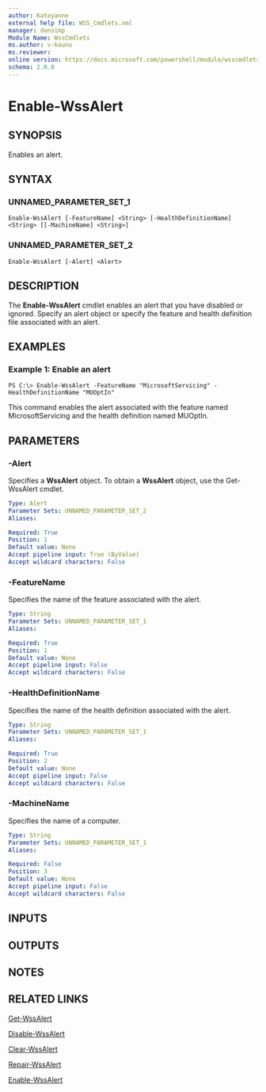 ```yaml
---
author: Kateyanne
external help file: WSS_Cmdlets.xml
manager: dansimp
Module Name: WssCmdlets
ms.author: v-kaunu
ms.reviewer: 
online version: https://docs.microsoft.com/powershell/module/wsscmdlets/enable-wssalert?view=windowsserver2012-ps&wt.mc_id=ps-gethelp
schema: 2.0.0
---
```


# Enable-WssAlert

## SYNOPSIS
Enables an alert.

## SYNTAX

### UNNAMED_PARAMETER_SET_1
```
Enable-WssAlert [-FeatureName] <String> [-HealthDefinitionName] <String> [[-MachineName] <String>]
```

### UNNAMED_PARAMETER_SET_2
```
Enable-WssAlert [-Alert] <Alert>
```

## DESCRIPTION
The **Enable-WssAlert** cmdlet enables an alert that you have disabled or ignored.
Specify an alert object or specify the feature and health definition file associated with an alert.

## EXAMPLES

### Example 1: Enable an alert
```
PS C:\> Enable-WssAlert -FeatureName "MicrosoftServicing" -HealthDefinitionName "MUOptIn"
```

This command enables the alert associated with the feature named MicrosoftServicing and the health definition named MUOptIn.

## PARAMETERS

### -Alert
Specifies a **WssAlert** object.
To obtain a **WssAlert** object, use the Get-WssAlert cmdlet.

```yaml
Type: Alert
Parameter Sets: UNNAMED_PARAMETER_SET_2
Aliases: 

Required: True
Position: 1
Default value: None
Accept pipeline input: True (ByValue)
Accept wildcard characters: False
```

### -FeatureName
Specifies the name of the feature associated with the alert.

```yaml
Type: String
Parameter Sets: UNNAMED_PARAMETER_SET_1
Aliases: 

Required: True
Position: 1
Default value: None
Accept pipeline input: False
Accept wildcard characters: False
```

### -HealthDefinitionName
Specifies the name of the health definition associated with the alert.

```yaml
Type: String
Parameter Sets: UNNAMED_PARAMETER_SET_1
Aliases: 

Required: True
Position: 2
Default value: None
Accept pipeline input: False
Accept wildcard characters: False
```

### -MachineName
Specifies the name of a computer.

```yaml
Type: String
Parameter Sets: UNNAMED_PARAMETER_SET_1
Aliases: 

Required: False
Position: 3
Default value: None
Accept pipeline input: False
Accept wildcard characters: False
```

## INPUTS

## OUTPUTS

## NOTES

## RELATED LINKS

[Get-WssAlert](./Get-WssAlert.md)

[Disable-WssAlert](./Disable-WssAlert.md)

[Clear-WssAlert](./Clear-WssAlert.md)

[Repair-WssAlert](./Repair-WssAlert.md)

[Enable-WssAlert](./Enable-WssAlert.md)

